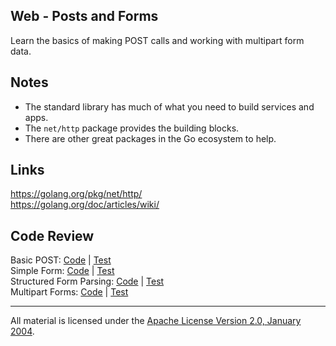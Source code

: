 ## Web - Posts and Forms

Learn the basics of making POST calls and working with multipart form data.

## Notes

* The standard library has much of what you need to build services and apps.
* The `net/http` package provides the building blocks.
* There are other great packages in the Go ecosystem to help.

## Links

https://golang.org/pkg/net/http/  
https://golang.org/doc/articles/wiki/  

## Code Review

Basic POST: [Code](example1/main.go) | [Test](example1/main_test.go)  
Simple Form: [Code](example2/main.go) | [Test](example2/main_test.go)  
Structured Form Parsing: [Code](example3/main.go) | [Test](example3/main_test.go)  
Multipart Forms: [Code](example4/main.go) | [Test](example4/main_test.go)  

<!-- NOT RUNNING
## Exercises

### Exercise 1

Take the multipart writer example and add support for a new form field that
would specify the name of the folder to use for the uploaded image. If it does
not exist use the current directory as the default. Then update the test to
validate the code change.
-->
___
All material is licensed under the [Apache License Version 2.0, January 2004](http://www.apache.org/licenses/LICENSE-2.0).
